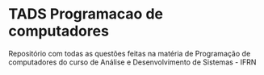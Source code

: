 # TADS Programacao de computadores

Repositório com todas as questões feitas na matéria de Programação de computadores do curso de Análise e Desenvolvimento de Sistemas - IFRN
